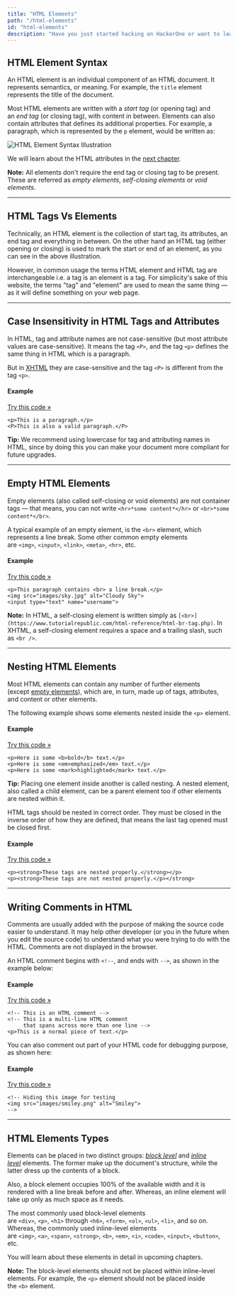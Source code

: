```yaml
---
title: "HTML Elements"
path: "/html-elements"
id: "html-elements"
description: "Have you just started hacking on HackerOne or want to learn more about a feature? You're in the right place. These guides will help you to understand the product so that you can easily navigate through the platform in submitting vulnerabilities. Check out the sections on the left to learn more."
---
```


## HTML Element Syntax

An HTML element is an individual component of an HTML document. It represents semantics, or meaning. For example, the `title` element represents the title of the document.

Most HTML elements are written with a *start tag* (or opening tag) and an *end tag* (or closing tag), with content in between. Elements can also contain attributes that defines its additional properties. For example, a paragraph, which is represented by the `p` element, would be written as:

![HTML Element Syntax Illustration](https://www.tutorialrepublic.com/lib/images/html-element.png)

We will learn about the HTML attributes in the [next chapter](https://www.tutorialrepublic.com/html-tutorial/html-attributes.php).

**Note:** All elements don't require the end tag or closing tag to be present. These are referred as *empty elements*, *self-closing elements* or *void elements*.

* * *

## HTML Tags Vs Elements

Technically, an HTML element is the collection of start tag, its attributes, an end tag and everything in between. On the other hand an HTML tag (either opening or closing) is used to mark the start or end of an element, as you can see in the above illustration.

However, in common usage the terms HTML element and HTML tag are interchangeable i.e. a tag is an element is a tag. For simplicity's sake of this website, the terms "tag" and "element" are used to mean the same thing — as it will define something on your web page.

* * *

## Case Insensitivity in HTML Tags and Attributes

In HTML, tag and attribute names are not case-sensitive (but most attribute values are case-sensitive). It means the tag `<P>`, and the tag `<p>` defines the same thing in HTML which is a paragraph.

But in [XHTML](https://www.tutorialrepublic.com/xhtml-tutorial.php) they are case-sensitive and the tag `<P>` is different from the tag `<p>`.

#### Example

[Try this code »](https://www.tutorialrepublic.com/codelab.php?topic=html&file=case-insensitivity "Try this code using online Editor")

    <p>This is a paragraph.</p>
    <P>This is also a valid paragraph.</P>

**Tip:** We recommend using lowercase for tag and attributing names in HTML, since by doing this you can make your document more compliant for future upgrades.

* * *

## Empty HTML Elements

Empty elements (also called self-closing or void elements) are not container tags — that means, you can not write `<hr>*some content*</hr>` or `<br>*some content*</br>`.

A typical example of an empty element, is the `<br>` element, which represents a line break. Some other common empty elements are `<img>`, `<input>`, `<link>`, `<meta>`, `<hr>`, etc.

#### Example

[Try this code »](https://www.tutorialrepublic.com/codelab.php?topic=html&file=empty-elements "Try this code using online Editor")

    <p>This paragraph contains <br> a line break.</p>
    <img src="images/sky.jpg" alt="Cloudy Sky">
    <input type="text" name="username">

**Note:** In HTML, a self-closing element is written simply as `[<br>](https://www.tutorialrepublic.com/html-reference/html-br-tag.php)`. In XHTML, a self-closing element requires a space and a trailing slash, such as `<br />`.

* * *

## Nesting HTML Elements

Most HTML elements can contain any number of further elements (except [empty elements](https://www.tutorialrepublic.com/html-tutorial/html-elements.php#empty-elements)), which are, in turn, made up of tags, attributes, and content or other elements.

The following example shows some elements nested inside the `<p>` element.

#### Example

[Try this code »](https://www.tutorialrepublic.com/codelab.php?topic=html&file=nesting-elements "Try this code using online Editor")

    <p>Here is some <b>bold</b> text.</p>
    <p>Here is some <em>emphasized</em> text.</p>
    <p>Here is some <mark>highlighted</mark> text.</p>

**Tip:** Placing one element inside another is called nesting. A nested element, also called a child element, can be a parent element too if other elements are nested within it.

HTML tags should be nested in correct order. They must be closed in the inverse order of how they are defined, that means the last tag opened must be closed first.

#### Example

[Try this code »](https://www.tutorialrepublic.com/codelab.php?topic=html&file=nesting-order "Try this code using online Editor")

    <p><strong>These tags are nested properly.</strong></p>
    <p><strong>These tags are not nested properly.</p></strong>

* * *

## Writing Comments in HTML

Comments are usually added with the purpose of making the source code easier to understand. It may help other developer (or you in the future when you edit the source code) to understand what you were trying to do with the HTML. Comments are not displayed in the browser.

An HTML comment begins with `<!--`, and ends with `-->`, as shown in the example below:

#### Example

[Try this code »](https://www.tutorialrepublic.com/codelab.php?topic=html&file=comment-syntax "Try this code using online Editor")

    <!-- This is an HTML comment -->
    <!-- This is a multi-line HTML comment 
         that spans across more than one line -->
    <p>This is a normal piece of text.</p>

You can also comment out part of your HTML code for debugging purpose, as shown here:

#### Example

[Try this code »](https://www.tutorialrepublic.com/codelab.php?topic=html&file=commenting-code "Try this code using online Editor")

    <!-- Hiding this image for testing
    <img src="images/smiley.png" alt="Smiley">
    -->

* * *

## HTML Elements Types

Elements can be placed in two distinct groups: *[block level](https://www.tutorialrepublic.com/css-tutorial/css-visual-formatting.php#block-level)* and *[inline level](https://www.tutorialrepublic.com/css-tutorial/css-visual-formatting.php#inline-level)* elements. The former make up the document's structure, while the latter dress up the contents of a block.

Also, a block element occupies 100% of the available width and it is rendered with a line break before and after. Whereas, an inline element will take up only as much space as it needs.

The most commonly used block-level elements are `<div>`, `<p>`, `<h1>` through `<h6>`, `<form>`, `<ol>`, `<ul>`, `<li>`, and so on. Whereas, the commonly used inline-level elements are `<img>`, `<a>`, `<span>`, `<strong>`, `<b>`, `<em>`, `<i>`, `<code>`, `<input>`, `<button>`, etc.

You will learn about these elements in detail in upcoming chapters.

**Note:** The block-level elements should not be placed within inline-level elements. For example, the `<p>` element should not be placed inside the `<b>` element.